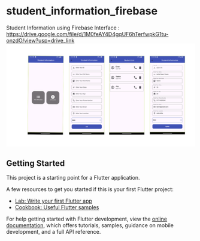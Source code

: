 # student_information_firebase

Student Information using Firebase
Interface : https://drive.google.com/file/d/1M0feAY4D4gqUF6hTerfwpkG1tu-onzdO/view?usp=drive_link
![screenshot](assets/images/s_i.png) 

## Getting Started

This project is a starting point for a Flutter application.

A few resources to get you started if this is your first Flutter project:

- [Lab: Write your first Flutter app](https://docs.flutter.dev/get-started/codelab)
- [Cookbook: Useful Flutter samples](https://docs.flutter.dev/cookbook)

For help getting started with Flutter development, view the
[online documentation](https://docs.flutter.dev/), which offers tutorials,
samples, guidance on mobile development, and a full API reference.
